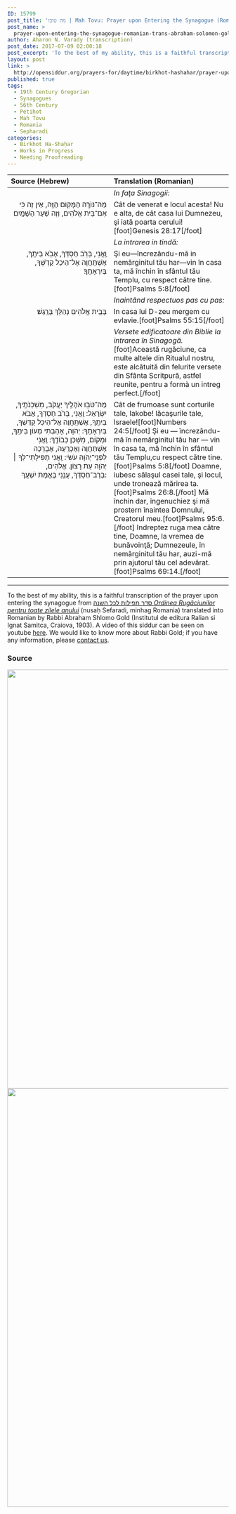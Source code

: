 ```yaml
---
ID: 15799
post_title: 'מה טובו | Mah Tovu: Prayer upon Entering the Synagogue (Romanian trans. Avraham Shlomo Gold, ca. 1903)'
post_name: >
  prayer-upon-entering-the-synagogue-romanian-trans-abraham-solomon-gold-ca-1903
author: Aharon N. Varady (transcription)
post_date: 2017-07-09 02:00:18
post_excerpt: 'To the best of my ability, this is a faithful transcription of the prayer upon entering the synagogue from <a href="https://archive.org/details/Ordinea_Rugaciunilor-Abraham_Solomon_Gold_circa1925">סדר תפילות לכל השנה <em>Ordinea Rugăciunilor pentru toate zilele anului</em></a> (nusaḥ Sefaradi, minhag Romania) translated into Romanian by Rabbi Abraham Shlomo Gold (Institutul de editura Ralian si Ignat Samitca, Craiova, 1903). A video of this siddur can be seen on youtube <a href="https://www.youtube.com/watch?v=rEnnfu8pEhE">here</a>. We would like to know more about Rabbi Gold; if you have any information, please <a href="http://opensiddur.org/contact/">contact us</a>.'
layout: post
link: >
  http://opensiddur.org/prayers-for/daytime/birkhot-hashahar/prayer-upon-entering-the-synagogue-romanian-trans-abraham-solomon-gold-ca-1903/
published: true
tags:
  - 19th Century Gregorian
  - Synagogues
  - 56th Century
  - Petiḥot
  - Mah Tovu
  - Romania
  - Sepharadi
categories:
  - Birkhot Ha-Shaḥar
  - Works in Progress
  - Needing Proofreading
---
```

<table  class="copyright" style="margin-left: auto;margin-right: auto;" class="dragtable">
<thead><tr><th id="x" style="text-align: left;">Source (Hebrew)</th><th style="text-align: left;">Translation (Romanian)</th></tr></thead>
<tbody>
<tr><td style="vertical-align:top;" width="46%">
<div class="liturgy" style="text-align: right;"><span lang="he">

</span></div></td>

<td style="vertical-align:top;" width="53%"><div class="english">
<em>In faţa Sinagogii:</em>
</div></td></tr>


<tr><td style="vertical-align:top;" width="46%">
<div class="liturgy" style="text-align: right;"><span lang="he">
מַה־נּוֺרָֽה הַמָּקֽוֺם הַזֶּֽה, אֵין זֶה כִּי אִם־בֵּית אֶלֹהִים, וְזֶה שַׁעַר הַשָּׁמָֽיִם׃
</span></div></td>

<td style="vertical-align:top;" width="53%"><div class="english">
Cât de venerat e locul acesta! Nu e alta, de cât casa lui Dumnezeu, şi iată poarta cerului![foot]Genesis 28:17[/foot]
</div></td></tr>


<tr><td style="vertical-align:top;" width="46%">
<div class="liturgy" style="text-align: right;"><span lang="he">

</span></div></td>

<td style="vertical-align:top;" width="53%"><div class="english">
<em>La intrarea in tindă:</em>
</div></td></tr>


<tr><td style="vertical-align:top;" width="46%">
<div class="liturgy" style="text-align: right;"><span lang="he">
וַֽאֲנִי, בְּרֹֽב חַסְדְּךָ, אָבֹֽא בֵיתֶֽךָ, אֶשְׁתַּֽחֲוֶה אֶל־הֵיכַל קָדְשְׁךָ, בְּיִרְאָתֶֽךָ׃
</span></div></td>

<td style="vertical-align:top;" width="53%"><div class="english">
Şi eu—încrezându-mă in nemărginitul tău har—vin în casa ta, mă închin în sfântul tău Templu, cu respect către tine.[foot]Psalms 5:8[/foot]
</div></td></tr>


<tr><td style="vertical-align:top;" width="46%">
<div class="liturgy" style="text-align: right;"><span lang="he">

</span></div></td>

<td style="vertical-align:top;" width="53%"><div class="english">
<em>Inaintând respectuos pas cu pas:</em>
</div></td></tr>


<tr><td style="vertical-align:top;" width="46%">
<div class="liturgy" style="text-align: right;"><span lang="he">
בְּבֵֽית אֱלֹהִים נְהַלֵּֽךְ בְּרָֽגֶשׁ׃
</span></div></td>

<td style="vertical-align:top;" width="53%"><div class="english">
In casa lui D-zeu mergem cu evlavie.[foot]Psalms 55:15[/foot]
</div></td></tr>


<tr><td style="vertical-align:top;" width="46%">
<div class="liturgy" style="text-align: right;"><span lang="he">

</span></div></td>

<td style="vertical-align:top;" width="53%"><div class="english">
<em>Versete edificatoare din Biblie la intrarea în Sinagogă.</em>[foot]Această rugăciune, ca multe altele din Ritualul nostru, este alcătuită din felurite versete din Sfânta Scritpurӑ, astfel reunite, pentru a formà un intreg perfect.[/foot]
</div></td></tr>


<tr><td style="vertical-align:top;" width="46%">
<div class="liturgy" style="text-align: right;"><span lang="he">
מַה־טֹּבֽוּ אֹהָלֶֽיךָ יַעֲקֹב, מִשְׁכְּנֹתֶֽיךָ, יִשְׂרָאֵל: וַֽאֲנִי, בְּרֹב חַסְדְּךָ, אָבֹא בֵיתֶֽךָ, אֶשְׁתַּֽחֲוֶה אֶל־הֵיכַל קָדְשְׁךָ, בְּיִרְאָתֶֽךָ: יְהֹוָה, אָהַבְתִּי מְעוֹן בֵּיתֶֽךָ, וּמְקוֹם, מִשְׁכַּן כְּבוֹדֶֽךָ: וַֽאֲנִי אֶשְׁתַּחֲוֶה וְאֶכְרָֽעָה, אֶבְרְכָה לִפְנֵי־יְהֹוָה עֹשִׂי: וַֽאֲנִי תְפִילָתִי־לְךָ ׀ יְהֹוָה עֵת רָצוֹן. אֱלֹהִים, בְּרָב־חַסְדֶּךָ, עֲנֵֽנִי בֶּאֱמֶת יִשְׁעֶֽךָ:
</span></div></td>

<td style="vertical-align:top;" width="53%"><div class="english">
Cât de frumoase sunt corturile tale, Iakobe! lăcaşurile tale, Israele![foot]Numbers 24:5[/foot] Şi eu — încrezându-mă în nemărginitul tău har — vin în casa ta, mă închin în sfântul tău Templu,cu respect către tine.[foot]Psalms 5:8[/foot] Doamne, iubesc sălaşul casei tale, şi locul, unde tronează mărirea ta.[foot]Psalms 26:8.[/foot] Mă închin dar, îngenuchiez şi mă prostern înaintea Domnului, Creatorul meu.[foot]Psalms 95:6.[/foot] Indreptez ruga mea către tine, Doamne, la vremea de bunăvoinţă; Dumnezeule, în nemărginitul tău har, auzi-mă prin ajutorul tău cel adevărat.[foot]Psalms 69:14.[/foot]
</div></td></tr>
</tbody>
</tbody></table>

<hr />
To the best of my ability, this is a faithful transcription of the prayer upon entering the synagogue from <a href="https://archive.org/details/Ordinea_Rugaciunilor-Abraham_Solomon_Gold_circa1925">סדר תפילות לכל השנה <em>Ordinea Rugăciunilor pentru toate zilele anului</em></a> (nusaḥ Sefaradi, minhag Romania) translated into Romanian by Rabbi Abraham Shlomo Gold (Institutul de editura Ralian si Ignat Samitca, Craiova, 1903). A video of this siddur can be seen on youtube <a href="https://www.youtube.com/watch?v=rEnnfu8pEhE">here</a>. We would like to know more about Rabbi Gold; if you have any information, please <a href="http://opensiddur.org/contact/">contact us</a>.

<h3>Source</h3>

<img src="http://opensiddur.org/wp-content/uploads/2017/07/Ordinea-Rugaciunilor-A.S.-Gold-p1-2_Page_1-687x1024.png" alt="" width="640" height="954" class="alignnone size-large wp-image-15800" /> <img src="http://opensiddur.org/wp-content/uploads/2017/07/Ordinea-Rugaciunilor-A.S.-Gold-p1-2_Page_2-687x1024.png" alt="" width="640" height="954" class="alignnone size-large wp-image-15801" />
